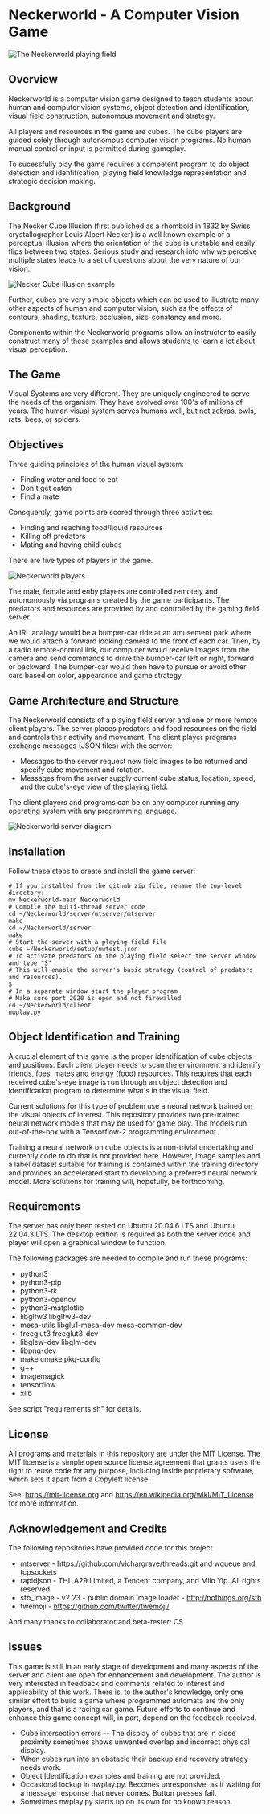 # Neckerworld - A Computer Vision Game

![The Neckerworld playing field](images/Neckerworld-Game.png)

## Overview

Neckerworld is a computer vision game designed to teach students about human and computer vision systems, object detection and identification, visual field construction, autonomous movement and strategy.

All players and resources in the game are cubes.
The cube players are guided solely through autonomous computer vision programs.
No human manual control or input is permitted during gameplay.

To sucessfully play the game requires a competent program to do object detection and identification, playing field knowledge representation and strategic decision making.

## Background

The Necker Cube Illusion (first published as a rhomboid in 1832 by Swiss crystallographer Louis Albert Necker) is a well known example of a perceptual illusion where the orientation of the cube is unstable and easily flips between two states.
Serious study and research into why we perceive multiple states leads to a set of questions about the very nature of our vision.

![Necker Cube illusion example](images/Necker-Cube-Illusion-300x300.png)

Further, cubes are very simple objects which can be used to illustrate many other aspects of human and computer vision, such as the effects of contours, shading, texture, occlusion, size-constancy and more.

Components within the Neckerworld programs allow an instructor to easily construct many of these examples and allows students to learn a lot about visual perception.

## The Game

Visual Systems are very different.
They are uniquely engineered to serve the needs of the organism.
They have evolved over 100's of millions of years.
The human visual system serves humans well, but not zebras, owls, rats, bees, or spiders.

## Objectives

Three guiding principles of the human visual system:
* Finding water and food to eat
* Don't get eaten
* Find a mate

Consquently, game points are scored through three activities:
* Finding and reaching food/liquid resources
* Killing off predators
* Mating and having child cubes

There are five types of players in the game.

![Neckerworld players](images/Neckerworld-players.png)

The male, female and enby players are controlled remotely and autonomously via programs created by the game participants.
The predators and resources are provided by and controlled by the gaming field server.

An IRL analogy would be a bumper-car ride at an amusement park where we would attach a forward looking camera to the front of each car.
Then, by a radio remote-control link, our computer would receive images from the camera and send commands to drive the bumper-car left or right, forward or backward.
The bumper-car would then have to pursue or avoid other cars based on color, appearance and game strategy.

## Game Architecture and Structure

The Neckerworld consists of a playing field server and one or more remote client players.
The server places predators and food resources on the field and controls their activity and movement.
The client player programs exchange messages (JSON files) with the server:
* Messages to the server request new field images to be returned and specify cube movement and rotation.
* Messages from the server supply current cube status, location, speed, and the cube's-eye view of the playing field.

The client players and programs can be on any computer running any operating system with any programming language.

![Neckerworld server diagram](images/Neckerworld-server.png)

## Installation

Follow these steps to create and install the game server:
```
# If you installed from the github zip file, rename the top-level directory:
mv Neckerworld-main Neckerworld
# Compile the multi-thread server code
cd ~/Neckerworld/server/mtserver/mtserver
make
cd ~/Neckerworld/server
make
# Start the server with a playing-field file
cube ~/Neckerworld/setup/nwtest.json
# To activate predators	on the playing field select the	server window and type "S"
# This will enable the server's basic strategy (control of predators and resources).
S
# In a separate window start the player program
# Make sure port 2020 is open and not firewalled
cd ~/Neckerworld/client
nwplay.py

```

## Object Identification and Training

A crucial element of this game is the proper identification of cube objects and positions.
Each client player needs to scan the environment and identify friends, foes, mates and energy (food) resources.
This requires that each received cube's-eye image is run through an object detection and identification program to determine what's in the visual field.

Current solutions for this type of problem use a neural network trained on the visual objects of interest.
This repository provides two pre-trained neural network models that may be used for game play.
The models run out-of-the-box with a Tensorflow-2 programming environment.

Training a neural network on cube objects is a non-trivial undertaking and currently code to do that is not provided here.
However, image samples and a label dataset suitable for training is contained within the training directory and provides an accelerated start to developing a preferred neural network model.
More solutions for training will, hopefully, be forthcoming.

## Requirements

The server has only been tested on Ubuntu 20.04.6 LTS and Ubuntu 22.04.3 LTS. The desktop edition is required as both the server code and player will open a graphical window to function. 

The following packages are needed to compile and run these programs:
* python3
* python3-pip
* python3-tk
* python3-opencv
* python3-matplotlib
* libglfw3 libglfw3-dev
* mesa-utils libglu1-mesa-dev mesa-common-dev
* freeglut3 freeglut3-dev
* libglew-dev libglm-dev
* libpng-dev
* make cmake pkg-config
* g++
* imagemagick
* tensorflow
* xlib

See script "requirements.sh" for details.

## License

All programs and materials in this repository are under the MIT License.
The MIT license is a simple open source license agreement that grants users the right to reuse code for any purpose, including inside proprietary software, which sets it apart from a Copyleft license.

See: https://mit-license.org and https://en.wikipedia.org/wiki/MIT_License for more information.

## Acknowledgement and Credits

The following repositories have provided code for this project
* mtserver - https://github.com/vichargrave/threads.git and wqueue and tcpsockets
* rapidjson - THL A29 Limited, a Tencent company, and Milo Yip. All rights reserved.
* stb_image - v2.23 - public domain image loader - http://nothings.org/stb
* twemoji - https://github.com/twitter/twemoji/

And many thanks to collaborator and beta-tester: CS.
## Issues

This game is still in an early stage of development and many aspects of the server and client are open for enhancement and development.
The author is very interested in feedback and comments related to interest and applicability of this work.
There is, to the author's knowledge, only one similar effort to build a game where programmed automata are the only players, and that is a racing car game.
Future efforts to continue and enhance this game concept will, in part, depend on the feedback received.

* Cube intersection errors -- The display of cubes that are in close proximity sometimes shows unwanted overlap and incorrect physical display.
* When cubes run into an obstacle their backup and recovery strategy needs work.
* Object Identification examples and training are not provided.
* Occasional lockup in nwplay.py. Becomes unresponsive, as if waiting for a message response that never comes. Button presses fail.
* Sometimes nwplay.py starts up on its own for no known reason.
